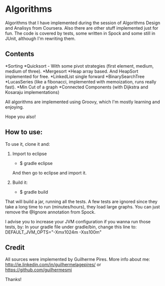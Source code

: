 Algorithms
==========

Algorithms that I have implemented during the session of Algorithms Design and Analisys from Coursera. Also there are other stuff implemented just for fun. The code is covered by tests, some written in Spock and some still in JUnit, although I'm rewriting them.


Contents
---------

*Sorting
	*Quicksort - With some pivot strategies (first element, medium, medium of three).
	*Mergesort
*Heap array based. And HeapSort implemented for free.
*LinkedList single forward
*BinarySearchTree
*LucasSeries (like a fibonacci, implemented with memoization, runs really fast).
*Min Cut of a graph
*Connected Components (with Dijkstra and Kosaraju implementations)


All algorithms are implemented using Groovy, which I'm mostly learning and enjoying. 

Hope you also!

How to use:
-----------

To use it, clone it and:

1. Import to eclipse
	* $ gradle eclipse

	And then go to eclipse and import it.

2. Build it:
	* $ gradle build
	
That will build a jar, running all the tests. 
A few tests are ignored since they take a long time to run (minutes/hours), they load large graphs.
You can just remove the @Ignore annotation from Spock.

I advise you to increase your JVM configuration if you wanna run those tests, by:
In your gradle file under gradle/bin, change this line to:
DEFAULT_JVM_OPTS="-Xmx1024m -Xss100m"
 
Credit
------

All sources were implemented by Guilherme Pires. More info about me: http://ie.linkedin.com/in/guilhermelagepires/ or https://github.com/guilhermesmi

Thanks!
